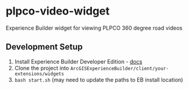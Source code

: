 # plpco-video-widget
Experience Builder widget for viewing PLPCO 360 degree road videos

## Development Setup

1. Install Experience Builder Developer Edition - [docs](https://developers.arcgis.com/experience-builder/guide/install-guide/)
1. Clone the project into `ArcGISExperienceBuilder/client/your-extensions/widgets`
1. `bash start.sh` (may need to update the paths to EB install location)

